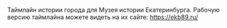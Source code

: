 Таймлайн истории города для Музея истории Екатеринбурга. Рабочую версию таймлайна можете видеть на их сайте: https://ekb89.ru/
